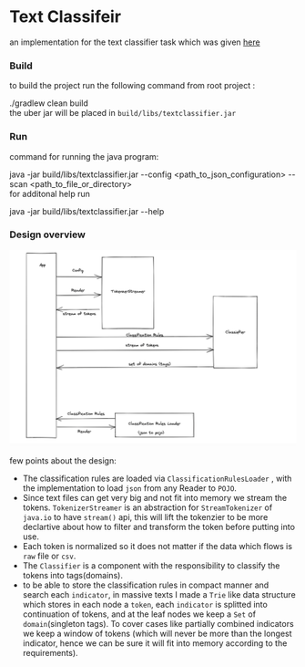 


# Text Classifeir

an implementation for the text classifier task which was given [here](https://github.com/Mcas-Interviews/TextClassifier_AviadShiber/issues/1)

### **Build**
to build the project run the following command from root project :



./gradlew clean build   
the uber jar will be placed in `build/libs/textclassifier.jar`



### **Run**
command for running the java program:

java -jar build/libs/textclassifier.jar --config <path_to_json_configuration> --scan <path_to_file_or_directory>   
for additonal help run

java -jar build/libs/textclassifier.jar --help
### Design overview
![overall design](docs/design.png)

few points about the design:

- The classification rules are loaded via `ClassificationRulesLoader` , with the implementation to load `json` from any Reader to `POJO`.
- Since text files can get very big and not fit into memory we stream the tokens. `TokenizerStreamer` is an abstraction for `StreamTokenizer` of `java.io` to have `stream()` api, this will lift the tokenzier to be more declartive about how to filter and transform the token before putting into use.
- Each token is normalized so it does not matter if the data which flows is `raw` file or `csv`.
- The `Classifier` is a component with the responsibility to classify the tokens into tags(domains).
- to be able to store the classification rules in compact manner and search each `indicator`, in massive texts I made a `Trie` like data structure which stores in each node a `token`, each `indicator` is splitted into continuation of tokens, and at the leaf nodes we keep a `Set` of `domain`(singleton tags). To cover cases like partially combined indicators we keep a window of tokens (which will never be more than the longest indicator, hence we can be sure it will fit into memory according to the requirements).